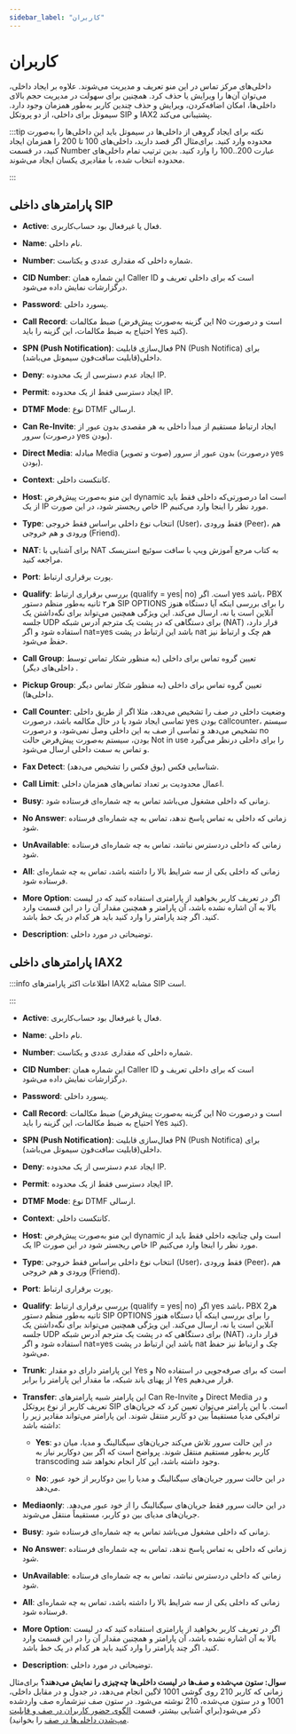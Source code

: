 ```yaml
---
sidebar_label: "کاربران"
---
```

<head>
  <title>کاربران | مستندات سیموتل</title>
</head>

# کاربران

	
داخلی‌های مرکز تماس در این منو تعریف و مدیریت می‌شوند. علاوه بر ایجاد داخلی، می‌‌توان آن‌‌ها را ویرایش یا حذف کرد. همچنین برای سهولت در مدیریت حجم بالای داخلی‌ها، امکان اضافه‌کردن، ویرایش و حذف چندین کاربر به‌طور همزمان وجود دارد. سیموتل برای داخلی، از دو پروتکل SIP و IAX2 پشتیبانی می‌کند.

 
:::tip نکته
برای ایجاد گروهی از داخلی‌‌ها در سیموتل باید این داخلی‌‌ها را به‌صورت محدوده وارد کنید. برای‌‌مثال اگر قصد دارید، داخلی‌‌های 100 تا 200 را همزمان ایجاد کنید، در قسمت Number عبارت 200..100 را وارد کنید. بدین ترتیب تمام داخلی‌‌های محدوده انتخاب شده، با مقادیری یکسان ایجاد می‌شوند. 

::: 

 

 

## پارامترهای داخلی SIP

- **Active**: فعال یا غیرفعال بود حساب‌کاربری.

- **Name**: نام داخلی.

- **Number**: شماره داخلی که مقداری عددی و یکتاست.

- **CID Number**: این شماره همان Caller ID است که برای داخلی تعریف و درگزارشات نمایش داده می‌‌شود.

- **Password**: پسورد داخلی.

- **Call Record**: ضبط مکالمات (این گزینه به‌‌صورت پیش‌‌فرض No است و درصورت احتیاج به ضبط مکالمات، این گزینه را باید Yes کنید).

- **SPN (Push Notification)**: فعال‌سازی قابلیت PN (Push Notifica) برای داخلی(قابلیت سافت‌فون سیموتل می‌باشد).
	
- **Deny**: ایجاد عدم دسترسی از یک محدوده IP.

- **Permit**: ایجاد دسترسی فقط از یک محدوده IP.

- **DTMF Mode**: نوع DTMF ارسالی.

- **Can Re-Invite**: ایجاد ارتباط مستقیم از مبدأ داخلی به هر مقصدی بدون عبور از سرور (درصورت yes بودن).

- **Direct Media**: مبادله Media (صوت و تصویر) بدون عبور از سرور (درصورت yes بودن).

- **Context**: کانتکست داخلی.

- **Host**: این منو به‌‌صورت پیش‌‌فرض dynamic است اما درصورتی‌‌که داخلی فقط باید از یک IP خاص ریجستر شود، در این صورت IP مورد نظر را اینجا وارد می‌‌کنیم.

- **Type**: انتخاب نوع داخلی براساس فقط خروجی (User)، فقط ورودی (Peer)، هم ورودی و هم خروجی (Friend).

- **NAT**: برای آشنایی با NAT به کتاب مرجع آموزش ویپ با سافت سوئیچ استریسک مراجعه کنید.

- **Port**: پورت برقراری ارتباط.

- **Qualify**: بررسی برقراری ارتباط (qualify = yes| no) است. اگر yes باشد، PBX هر۲ ثانیه به‌‌طور منظم دستور SIP OPTIONS را برای بررسی اینکه آیا دستگاه هنوز آنلاین است یا نه، ارسال می‌‌کند. این ویژگی همچنین می‌‌تواند برای نگه‌‌داشتن یک جلسه UDP برای دستگاهی که در پشت یک مترجم آدرس شبکه (NAT) قرار دارد، استفاده شود و اگر nat=yes باشد این ارتباط در پشت nat هم چک و ارتباط نیز حفظ می‌‌شود.

- **Call Group**: تعیین گروه تماس برای داخلی (به منظور شکار تماس توسط داخلی‌‌های دیگر) .

- **Pickup Group**: تعیین گروه تماس برای داخلی (به منظور شکار تماس دیگر داخلی‌ها).

- **Call Counter**: وضعیت داخلی در صف را تشخیص می‌‌دهد، مثلا اگر از طریق داخلی تماسی ایجاد شود یا در حال مکالمه باشد، درصورت yes‌‌ بودن callcounter، سیستم تشخیص می‌دهد و تماسی از صف به این داخلی وصل نمی‌‌شود، و درصورت no بودن، سیستم به‌‌صورت پیش‌‌فرض حالت Not in use را برای داخلی درنظر می‌‌گیرد و تماس به سمت داخلی ارسال می‌‌شود.

- **Fax Detect**: شناسایی فکس (بوق فکس را تشخیص می‌دهد).

- **Call Limit**: اعمال محدودیت بر تعداد تماس‌‌های همزمان داخلی.

- **Busy**: زمانی که داخلی مشغول می‌باشد تماس به چه شماره‌ای فرستاده شود.

- **No Answer**: زمانی که داخلی به تماس پاسخ ندهد، تماس به چه شماره‌ای فرستاده شود.

- **UnAvailable**: زمانی که داخلی دردسترس نباشد، تماس به چه شماره‌ای فرستاده شود.

- **All**: زمانی که داخلی یکی از سه شرایط بالا را داشته باشد، تماس به چه شماره‌ای فرستاده شود.

- **More Option**: اگر در تعریف کاربر بخواهید از پارامتری استفاده کنید که در لیست بالا به آن اشاره نشده باشد، آن پارامتر و همچنین مقدار آن را در این قسمت وارد کنید. اگر چند پارامتر را وارد کنید باید هر کدام در یک خط باشد.

- **Description**: توضیحاتی در مورد داخلی.


## پارامترهای داخلی IAX2

:::info اطلاعات
اکثر پارامترهای IAX2 مشابه SIP است.

:::

- **Active**: فعال یا غیرفعال بود حساب‌کاربری.

- **Name**: نام داخلی.

- **Number**: شماره داخلی که مقداری عددی و یکتاست.

- **CID Number**: این شماره همان Caller ID است که برای داخلی تعریف و درگزارشات نمایش داده می‌‌شود.

- **Password**: پسورد داخلی.

- **Call Record**: ضبط مکالمات (این گزینه به‌‌صورت پیش‌‌فرض No است و درصورت احتیاج به ضبط مکالمات، این گزینه را باید Yes کنید).

- **SPN (Push Notification)**: فعال‌سازی قابلیت PN (Push Notifica) برای داخلی(قابلیت سافت‌فون سیموتل می‌باشد).

- **Deny**: ایجاد عدم دسترسی از یک محدوده IP.

- **Permit**: ایجاد دسترسی فقط از یک محدوده IP.

- **DTMF Mode**: نوع DTMF ارسالی.

- **Context**: کانتکست داخلی.

- **Host**: این منو به‌‌صورت پیش‌‌فرض dynamic است ولی چنانچه داخلی فقط باید از یک IP خاص ریجستر شود در این صورت IP مورد نظر را اینجا وارد می‌‌کنیم.

- **Type**: انتخاب نوع داخلی براساس فقط خروجی (User)، فقط ورودی (Peer)، هم ورودی و هم خروجی (Friend).

- **Port**: پورت برقراری ارتباط.

- **Qualify**: بررسی برقراری ارتباط (qualify = yes| no) اگر yes باشد، PBX هر2 ثانیه به‌‌طور منظم دستور SIP OPTIONS را برای بررسی اینکه آیا دستگاه هنوز آنلاین است یا نه، ارسال می‌‌کند. این ویژگی همچنین می‌‌تواند برای نگه‌‌داشتن یک جلسه UDP برای دستگاهی که در پشت یک مترجم آدرس شبکه (NAT) قرار دارد، استفاده شود و اگر nat=yes باشد این ارتباط در پشت nat چک و ارتباط نیز حفظ می‌‌شود.

- **Trunk**: این پارامتر دارای دو مقدار Yes و No است که برای صرفه‌‌جویی در استفاده از پهنای باند شبکه، ما مقدار این پارامتر را برابر Yes قرار می‌‌دهیم.

- **Transfer**: این پارامتر شبیه پارامترهای Can Re-Invite و Direct Media و در تعریف کاربر از نوع پروتکل SIP است. با این پارامتر می‌‌توان تعیین کرد که جریان‌‌های ترافیکی مدیا مستقیماً بین دو کاربر منتقل شوند. این پارامتر می‌‌تواند مقادیر زیر را داشته باشد:

	- **Yes**: در این حالت سرور تلاش می‌‌کند جریان‌‌های سیگنالینگ و مدیا، میان دو کاربر به‌طور مستقیم منتقل شوند. پرواضح است که اگر بین دوکاربر نیاز به transcoding وجود داشته باشد، این کار انجام نخواهد شد.

	- **No**: در این حالت سرور جریان‌‌های سیگنالینگ و مدیا را بین دوکاربر از خود عبور می‌‌دهد.

- **Mediaonly**: در این حالت سرور فقط جریان‌‌های سیگنالینگ را از خود عبور می‌‌دهد. جریان‌‌های مدیای بین دو کاربر، مستقیماً منتقل می‌‌شوند.

- **Busy**: زمانی که داخلی مشغول می‌باشد تماس به چه شماره‌ای فرستاده شود.

- **No Answer**: زمانی که داخلی به تماس پاسخ ندهد، تماس به چه شماره‌ای فرستاده شود.

- **UnAvailable**: زمانی که داخلی دردسترس نباشد، تماس به چه شماره‌ای فرستاده شود.

- **All**: زمانی که داخلی یکی از سه شرایط بالا را داشته باشد، تماس به چه شماره‌ای فرستاده شود.

- **More Option**: اگر در تعریف کاربر بخواهید از پارامتری استفاده کنید که در لیست بالا به آن اشاره نشده باشد، آن پارامتر و همچنین مقدار آن را در این قسمت وارد کنید. اگر چند پارامتر را وارد کنید باید هر کدام در یک خط باشد.

- **Description**: توضیحاتی در مورد داخلی.


**سوال: ستون مپ‌شده و صف‌‌ها در لیست داخلی‌‌ها چه‌چیزی را نمایش می‌دهند؟**
برای‌مثال زمانی که کاربر 210 روی گوشی 1001 لاگین انجام می‌دهد، در جدول و در مقابل داخلی، 1001 و در ستون مپ‌شده، 210 نوشته می‌‌شود. در ستون صف نیزشماره صف واردشده ذکر می‌‌شود(براي آشنايی بيشتر، قسمت [الگوی حضور كاربران در صف و قابليت مپ‌شدن داخلی‌‌ها در صف](/docs/simotel/callcenter-docs/pbx/queues#الگوی-حضور-کاربران-در-صف-و-قابلیت-مپشدن-داخلیها) را بخوانید).
